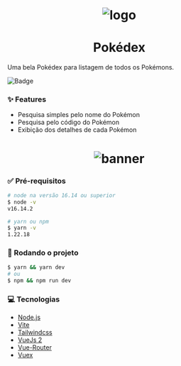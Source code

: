 <h1 align="center">
  <img alt="logo" title="kotas logo" src="./assets/logo.svg" />
</h1>

<h1 align="center">Pokédex</h1>
Uma bela Pokédex para listagem de todos os Pokémons.

![Badge](https://img.shields.io/badge/license-MIT-green)

### ✨ Features

- Pesquisa simples pelo nome do Pokémon
- Pesquisa pelo código do Pokémon
- Exibição dos detalhes de cada Pokémon

<h1 align="center">
  <img alt="banner" title="pokedex" src="./assets/banner.png" />
</h1>

### ✅ Pré-requisitos

```bash
# node na versão 16.14 ou superior
$ node -v
v16.14.2

# yarn ou npm
$ yarn -v
1.22.18
```

### 🚀 Rodando o projeto

```bash
$ yarn && yarn dev
# ou
$ npm && npm run dev
```

### 💻 Tecnologias

- [Node.js](https://nodejs.org/pt-br/)
- [Vite](https://vitejs.dev/)
- [Tailwindcss](https://tailwindcss.com/)
- [VueJs 2](https://v2.vuejs.org/)
- [Vue-Router](https://router.vuejs.org/)
- [Vuex](https://vuex.vuejs.org/)
